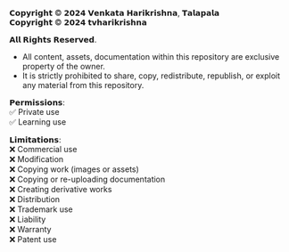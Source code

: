 𝗖𝗼𝗽𝘆𝗿𝗶𝗴𝗵𝘁 © 𝟮𝟬𝟮𝟰 𝗩𝗲𝗻𝗸𝗮𝘁𝗮 𝗛𝗮𝗿𝗶𝗸𝗿𝗶𝘀𝗵𝗻𝗮, 𝗧𝗮𝗹𝗮𝗽𝗮𝗹𝗮 <br>
𝗖𝗼𝗽𝘆𝗿𝗶𝗴𝗵𝘁 © 𝟮𝟬𝟮𝟰 𝘁𝘃𝗵𝗮𝗿𝗶𝗸𝗿𝗶𝘀𝗵𝗻𝗮 <br>

𝗔𝗹𝗹 𝗥𝗶𝗴𝗵𝘁𝘀 𝗥𝗲𝘀𝗲𝗿𝘃𝗲𝗱.
- All content, assets, documentation within this repository are exclusive property of the owner.
- It is strictly prohibited to share, copy, redistribute, republish, or exploit any material from this repository.

𝗣𝗲𝗿𝗺𝗶𝘀𝘀𝗶𝗼𝗻𝘀: <br>
✅ Private use <br>
✅ Learning use <br>

𝗟𝗶𝗺𝗶𝘁𝗮𝘁𝗶𝗼𝗻𝘀: <br>
❌ Commercial use <br>
❌ Modification <br>
❌ Copying work (images or assets) <br>
❌ Copying or re-uploading documentation <br>
❌ Creating derivative works <br>
❌ Distribution <br>
❌ Trademark use <br>
❌ Liability <br>
❌ Warranty <br>
❌ Patent use <br>


